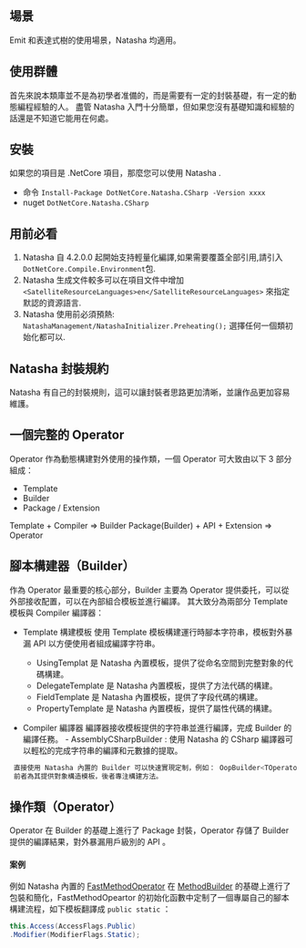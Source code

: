 ## 場景

Emit 和表達式樹的使用場景，Natasha 均適用。

## 使用群體

首先來說本類庫並不是為初學者准備的，而是需要有一定的封裝基礎，有一定的動態編程經驗的人。
盡管 Natasha 入門十分簡單，但如果您沒有基礎知識和經驗的話還是不知道它能用在何處。

## 安裝

如果您的項目是 .NetCore 項目，那麼您可以使用 Natasha .

- 命令
  `Install-Package DotNetCore.Natasha.CSharp -Version xxxx`
- nuget
  `DotNetCore.Natasha.CSharp`

## 用前必看

1. Natasha 自 4.2.0.0 起開始支持輕量化編譯,如果需要覆蓋全部引用,請引入`DotNetCore.Compile.Environment`包.
2. Natasha 生成文件較多可以在項目文件中增加 `<SatelliteResourceLanguages>en</SatelliteResourceLanguages>` 來指定默認的資源語言.
3. Natasha 使用前必須預熱: `NatashaManagement/NatashaInitializer.Preheating();` 選擇任何一個類初始化都可以.


## Natasha 封裝規約

Natasha 有自己的封裝規則，這可以讓封裝者思路更加清晰，並讓作品更加容易維護。

## 一個完整的 Operator

Operator 作為動態構建對外使用的操作類，一個 Operator 可大致由以下 3 部分組成：

- Template
- Builder
- Package / Extension

Template + Compiler => Builder Package(Builder) + API + Extension => Operator

## 腳本構建器（Builder）

作為 Operator 最重要的核心部分，Builder 主要為 Operator 提供委托，可以從外部接收配置，可以在內部組合模板並進行編譯。
其大致分為兩部分 Template 模板與 Compiler 編譯器：

- Template 構建模板 使用 Template 模板構建運行時腳本字符串，模板對外暴漏 API 以方便使用者組成編譯字符串。
    - UsingTemplat 是 Natasha 內置模板，提供了從命名空間到完整對象的代碼構建。
    - DelegateTemplate 是 Natasha 內置模板，提供了方法代碼的構建。
    - FieldTemplate 是 Natasha 內置模板，提供了字段代碼的構建。
    - PropertyTemplate 是 Natasha 內置模板，提供了屬性代碼的構建。

- Compiler 編譯器 編譯器接收模板提供的字符串並進行編譯，完成 Builder 的編譯任務。 - AssemblyCSharpBuilder : 使用 Natasha 的 CSharp 編譯器可以輕松的完成字符串的編譯和元數據的提取。

```csharp
 直接使用 Natasha 內置的 Builder 可以快速實現定制，例如： OopBuilder<TOperator> ，MethodBuilder<TOperator>。
 前者為其提供對象構造模板，後者專注構建方法。
```



## 操作類（Operator）

Operator 在 Builder 的基礎上進行了 Package 封裝，Operator 存儲了 Builder 提供的編譯結果，對外暴漏用戶級別的 API 。

#### 案例

例如 Natasha 內置的 [FastMethodOperator](https://github.com/dotnetcore/Natasha/blob/master/src/Natasha.CSharp/Natasha.CSharp.Template/Api/Level1/Operator/FastMethodOperator.cs) 在 [MethodBuilder](https://github.com/dotnetcore/Natasha/blob/master/src/Natasha.CSharp/Natasha.CSharp.Template/Builder/MethodBuilder.cs) 的基礎上進行了包裝和簡化，FastMethodOpeartor 的初始化函數中定制了一個專屬自己的腳本構建流程，如下模板翻譯成 `public static` ：

```cs
this.Access(AccessFlags.Public)
.Modifier(ModifierFlags.Static);
```